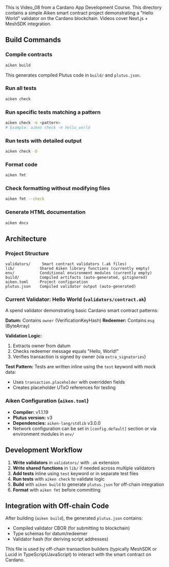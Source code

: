 
This is Video_08 from a Cardano App Development Course. This directory contains a simple Aiken smart contract project demonstrating a "Hello World" validator on the Cardano blockchain. Videos cover Next.js + MeshSDK integration.
## Build Commands

### Compile contracts
```sh
aiken build
```
This generates compiled Plutus code in `build/` and `plutus.json`.

### Run all tests
```sh
aiken check
```

### Run specific tests matching a pattern
```sh
aiken check -m <pattern>
# Example: aiken check -m hello_world
```

### Run tests with detailed output
```sh
aiken check -D
```

### Format code
```sh
aiken fmt
```

### Check formatting without modifying files
```sh
aiken fmt --check
```

### Generate HTML documentation
```sh
aiken docs
```

## Architecture

### Project Structure
```
validators/     Smart contract validators (.ak files)
lib/           Shared Aiken library functions (currently empty)
env/           Conditional environment modules (currently empty)
build/         Compiled artifacts (auto-generated, gitignored)
aiken.toml     Project configuration
plutus.json    Compiled validator output (auto-generated)
```

### Current Validator: Hello World (`validators/contract.ak`)

A spend validator demonstrating basic Cardano smart contract patterns:

**Datum:** Contains `owner` (VerificationKeyHash)
**Redeemer:** Contains `msg` (ByteArray)

**Validation Logic:**
1. Extracts owner from datum
2. Checks redeemer message equals "Hello, World!"
3. Verifies transaction is signed by owner (via `extra_signatories`)

**Test Pattern:**
Tests are written inline using the `test` keyword with mock data:
- Uses `transaction.placeholder` with overridden fields
- Creates placeholder UTxO references for testing

### Aiken Configuration (`aiken.toml`)

- **Compiler:** v1.1.19
- **Plutus version:** v3
- **Dependencies:** `aiken-lang/stdlib` v3.0.0
- Network configuration can be set in `[config.default]` section or via environment modules in `env/`

## Development Workflow

1. **Write validators** in `validators/` with `.ak` extension
2. **Write shared functions** in `lib/` if needed across multiple validators
3. **Add tests** inline using `test` keyword or in separate test files
4. **Run tests** with `aiken check` to validate logic
5. **Build** with `aiken build` to generate `plutus.json` for off-chain integration
6. **Format** with `aiken fmt` before committing

## Integration with Off-chain Code

After building (`aiken build`), the generated `plutus.json` contains:
- Compiled validator CBOR (for submitting to blockchain)
- Type schemas for datum/redeemer
- Validator hash (for deriving script addresses)

This file is used by off-chain transaction builders (typically MeshSDK or Lucid in TypeScript/JavaScript) to interact with the smart contract on Cardano.
